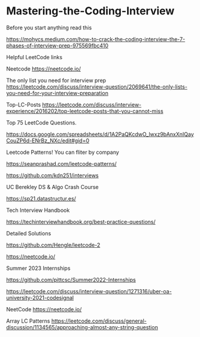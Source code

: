 # Mastering-the-Coding-Interview

Before you start anything read this

https://mohycs.medium.com/how-to-crack-the-coding-interview-the-7-phases-of-interview-prep-975569fbc410

Helpful LeetCode links

Neetcode
https://neetcode.io/

The only list you need for interview prep
https://leetcode.com/discuss/interview-question/2069641/the-only-lists-you-need-for-your-interview-preparation

Top-LC-Posts
https://leetcode.com/discuss/interview-experience/2016202/top-leetcode-posts-that-you-cannot-miss

Top 75 LeetCode Questions.

https://docs.google.com/spreadsheets/d/1A2PaQKcdwO_lwxz9bAnxXnIQayCouZP6d-ENrBz_NXc/edit#gid=0

Leetcode Patterns! You can fliter by company

https://seanprashad.com/leetcode-patterns/

https://github.com/kdn251/interviews

UC Berekley DS & Algo Crash Course

https://sp21.datastructur.es/

Tech Interview Handbook

https://techinterviewhandbook.org/best-practice-questions/

Detailed Solutions

https://github.com/Hengle/leetcode-2

https://neetcode.io/

Summer 2023 Internships

https://github.com/pittcsc/Summer2022-Internships

https://leetcode.com/discuss/interview-question/1271316/uber-oa-university-2021-codesignal

NeetCode
https://neetcode.io/

Array LC Patterns
https://leetcode.com/discuss/general-discussion/1134565/approaching-almost-any-string-question
